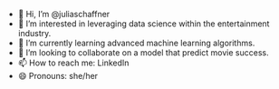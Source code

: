 - 👋 Hi, I’m @juliaschaffner
- 👀 I’m interested in leveraging data science within the entertainment industry.
- 🌱 I’m currently learning advanced machine learning algorithms.
- 💞️ I’m looking to collaborate on a model that predict movie success.
- 📫 How to reach me: LinkedIn
- 😄 Pronouns: she/her

<!---
juliaschaffner/juliaschaffner is a ✨ special ✨ repository because its `README.md` (this file) appears on your GitHub profile.
You can click the Preview link to take a look at your changes.
--->
